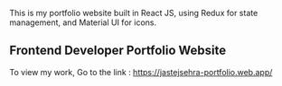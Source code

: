 This is my portfolio website built in React JS, using Redux for state management, and Material UI for icons. 

## Frontend Developer Portfolio Website 

To view my work, Go to the link : https://jastejsehra-portfolio.web.app/ 

